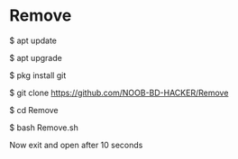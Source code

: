 # Remove



$ apt update

$ apt upgrade

$ pkg install git

$ git clone https://github.com/NOOB-BD-HACKER/Remove

$ cd Remove

$ bash Remove.sh

Now exit and open after 10 seconds 
